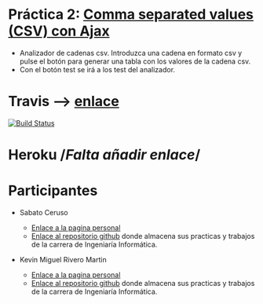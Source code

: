 # Práctica 2: [Comma separated values (CSV) con Ajax](http://alu0100764666.github.io/PL_practica2/)

- Analizador de cadenas csv. Introduzca una cadena en formato csv y pulse el botón para generar una tabla con los valores de la cadena csv. 
- Con el botón test se irá a los test del analizador.

# Travis --> [enlace](https://travis-ci.org/alu0100764666/PL_practica2)
[![Build Status](https://travis-ci.org/alu0100764666/PL_practica2.svg)](https://travis-ci.org/alu0100764666/PL_practica2)

# Heroku /*Falta añadir enlace*/

# Participantes 
- Sabato Ceruso
	- [Enlace a la pagina personal](http://alu0100764666.github.io)
	- [Enlace al repositorio github](https://github.com/alu0100764666) donde almacena sus practicas y trabajos de la carrera de Ingeniaría Informática.

- Kevin Miguel Rivero Martin
	- [Enlace a la pagina personal](http://kevinrm.github.io)
	- [Enlace al repositorio github](https://github.com/KevinRM) donde almacena sus practicas y trabajos de la carrera de Ingeniaría Informática. 